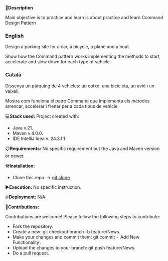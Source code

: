 📄**Description**

Main objective is to practice and learn is about practice and learn Command Design Pattern


### English
Design a parking site for a car, a bicycle, a plane and a boat.

Show how the Command pattern works implementing the methods to start, accelerate and slow down for each type of vehicle.

### Català
Dissenya un pàrquing de 4 vehicles: un cotxe, una bicicleta, un avió i un vaixell.

Mostra com funciona el patró Command que implementa els mètodes arrencar, accelerar i frenar per a cada tipus de vehicle.


💻**Stack used:**
Project created with:
- Java v.21.
- Maven v.4.0.0.
- IDE IntelliJ Idea v. 24.3.1.1

📋**Requirements:**
No specific requirement but the Java and Maven version or newer.

🛠️**Installation:**
- Clone this repo: -> [git clone](https://github.com/isaac-diez/3.01-Patterns.git)

▶️**Execution:** No specific instruction.

🌐**Deployment:** N/A.

🤝**Contributions:**

Contributions are welcome! Please follow the following steps to contribute:

- Fork the repository.
- Create a new: git checkout branch -b feature/News.
- Make your changes and commit them: git commit - 'Add New Functionality'.
- Upload the changes to your branch: git push feature/News.
- Do a pull request.